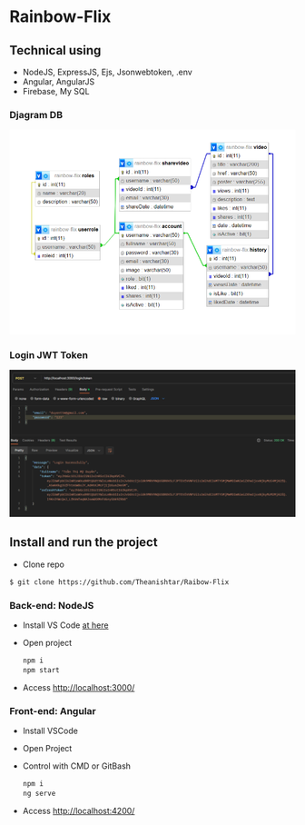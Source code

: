 # Rainbow-Flix



## Technical using

- NodeJS, ExpressJS, Ejs, Jsonwebtoken, .env
- Angular, AngularJS
- Firebase, My SQL

### Djagram DB

<img src="https://github.com/dangtranhuu/images/blob/main/rainbow-flix/djagram-rolesuser.png?raw=true" width="1000"> 

### Login JWT Token
<img src="https://github.com/dangtranhuu/images/blob/main/rainbow-flix/loginapi.png?raw=true" width="1000"> 

## Install and run the project

- Clone repo
```bash
$ git clone https://github.com/Theanishtar/Raibow-Flix
```
### Back-end: NodeJS

- Install VS Code [at here](https://spring.io/tools)

- Open project 

  ``` bash
  npm i
  npm start
   ```

- Access [http://localhost:3000/](http://localhost:8080/)

  
### Front-end: Angular

- Install VSCode
- Open Project
- Control with CMD or GitBash
  
  ``` bash
  npm i
  ng serve
   ```
  
- Access [http://localhost:4200/](http://localhost:4200/)
